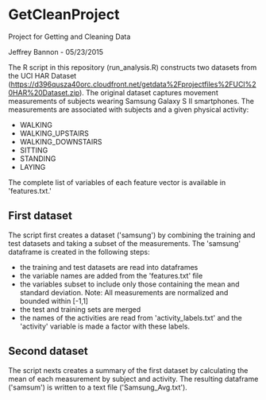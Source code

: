 # GetCleanProject
Project for Getting and Cleaning Data

Jeffrey Bannon - 05/23/2015

The R script in this repository (run_analysis.R) constructs two datasets from the UCI HAR Dataset (https://d396qusza40orc.cloudfront.net/getdata%2Fprojectfiles%2FUCI%20HAR%20Dataset.zip). The original dataset captures movement measurements of subjects wearing Samsung Galaxy S II smartphones. The measurements are associated with subjects and a given physical activity:

- WALKING
- WALKING_UPSTAIRS
- WALKING_DOWNSTAIRS
- SITTING
- STANDING
- LAYING

The complete list of variables of each feature vector is available in 'features.txt.'

## First dataset

The script first creates a dataset ('samsung') by combining the training and test datasets and taking a subset of the measurements. The 'samsung' dataframe is created in the following steps:

- the training and test datasets are read into dataframes
- the variable names are added from the 'features.txt' file
- the variables subset to include only those containing the mean and standard deviation. Note: All measurements are normalized and bounded within [-1,1]
- the test and training sets are merged
- the names of the activities are read from 'activity_labels.txt' and the 'activity' variable is made a factor with these labels.

## Second dataset

The script nexts creates a summary of the first dataset by calculating the mean of each measurement by subject and activity. The resulting dataframe ('samsum') is written to a text file ('Samsung_Avg.txt').

